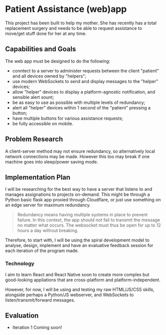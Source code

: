 # Patient Assistance (web)app

This project has been built to help my mother. She has recently has a total replacement surgery and needs to be able to request assistance to move/get stuff done for her at any time.

## Capabilities and Goals

The web app must be designed to do the following:

- conntect to a server to administer requests between the client "patient" and all devices owned by "helpers";
- use modern WebSockets to send and display messages to the "helper" devices;
- allow "helper" devices to display a platform-agnostic notification, and sensible alert sount;
- be as easy to use as possible with multiple levels of redundancy;
- alert all "helper" devices within 1 second of the "patient" pressing a button;
- have multiple buttons for various assistance requests;
- be fully accessible on mobile.

## Problem Research

A client-server method may not ensure redundancy, so alternatively local network connections may be made. However this too may break if one machine goes into sleep/power saving mode.

## Implementation Plan

I will be researching for the best way to have a server that listens to and manages assignations to projects on-demand. This might be through a Python basic flask app proxied through Cloudflare, or just use something on an edge server for maximum redundancy. 

> Redundancy means having multiple systems in place to prevent failure. In this context, the app should not fail to transmit the message no matter what occurs. The websocket must thus be open for up to 12 hours a day without breaking.

Therefore, to start with, I will be using the spiral development model to analyse, design, implement and have an evaluative feedback session for each iteration of the program made.

### Technology

I aim to learn React and React Native soon to create more complex but good-looking appliations that are cross-platform and platform-independent.

However, for now, I will be using and testing my raw HTML/JS/CSS skills, alongside perhaps a Python/JS webserver, and WebSockets to listen/transmit/forward messages. 

## Evaluation

- Iteration 1
Coming soon!

